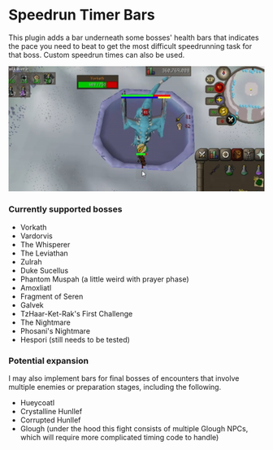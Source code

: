 # Speedrun Timer Bars

This plugin adds a bar underneath some bosses' health bars that
indicates the pace you need to beat to get the most difficult
speedrunning task for that boss. Custom speedrun times can also
be used.

![Example image at Vorkath](Vorkath%20example.png)

### Currently supported bosses

- Vorkath
- Vardorvis
- The Whisperer
- The Leviathan
- Zulrah
- Duke Sucellus
- Phantom Muspah (a little weird with prayer phase)
- Amoxliatl
- Fragment of Seren
- Galvek
- TzHaar-Ket-Rak's First Challenge
- The Nightmare
- Phosani's Nightmare
- Hespori (still needs to be tested)

### Potential expansion

I may also implement bars for final bosses of encounters
that involve multiple enemies or preparation stages, including
the following.

- Hueycoatl
- Crystalline Hunllef
- Corrupted Hunllef
- Glough (under the hood this fight consists of 
multiple Glough NPCs, which will require more complicated timing code
to handle)

